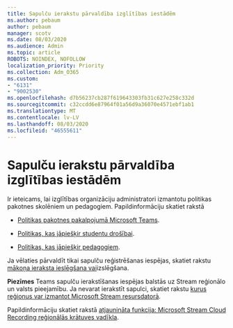 ```yaml
---
title: Sapulču ierakstu pārvaldība izglītības iestādēm
ms.author: pebaum
author: pebaum
manager: scotv
ms.date: 08/03/2020
ms.audience: Admin
ms.topic: article
ROBOTS: NOINDEX, NOFOLLOW
localization_priority: Priority
ms.collection: Adm_O365
ms.custom:
- "6131"
- "9002530"
ms.openlocfilehash: d7b56237cb287f619643303fb31c627e258c332d
ms.sourcegitcommit: c32ccdd6e87964f01a56d9a36070e4571ebf1ab1
ms.translationtype: MT
ms.contentlocale: lv-LV
ms.lasthandoff: 08/03/2020
ms.locfileid: "46555611"
---
```

# <a name="manage-meeting-recordings-for-education"></a>Sapulču ierakstu pārvaldība izglītības iestādēm

Ir ieteicams, lai izglītības organizāciju administratori izmantotu politikas pakotnes skolēniem un pedagogiem.  Papildinformāciju skatiet rakstā 

- [Politikas pakotnes pakalpojumā Microsoft Teams](https://docs.microsoft.com/microsoftteams/policy-packages-edu#policy-packages-in-microsoft-teams).  
    
- [Politikas, kas jāpiešķir studentu drošībai](https://docs.microsoft.com/microsoftteams/policy-packages-edu#policies-that-should-be-assigned-for-student-safety).

- [Politikas, kas jāpiešķir pedagogiem](https://docs.microsoft.com/microsoftteams/policy-packages-edu#policies-that-should-be-assigned-for-educators).

Ja vēlaties pārvaldīt tikai sapulču reģistrēšanas iespējas, skatiet rakstu [mākoņa ieraksta ieslēgšana vai](https://docs.microsoft.com/microsoftteams/cloud-recording#turn-on-or-turn-off-cloud-recording)izslēgšana.  

**Piezīmes** Teams sapulču ierakstīšanas iespējas balstās uz Stream reģionālo un valsts pieejamību. Ja nevarat ierakstīt sapulci, skatiet rakstu [kurus reģionus var izmantot Microsoft Stream resursdatorā](https://docs.microsoft.com/stream/faq#which-regions-does-microsoft-stream-host-my-data-in). 

Papildinformāciju skatiet rakstā [atjaunināta funkcija: Microsoft Stream Cloud Recording reģionālās krātuves vadīkla](https://admin.microsoft.com/AdminPortal/Home#/MessageCenter?id=MC214327).